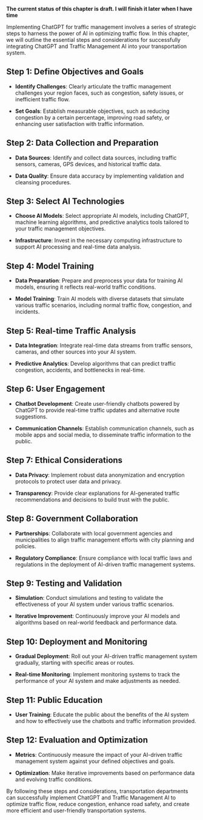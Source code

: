 **The current status of this chapter is draft. I will finish it later when I have time**

Implementing ChatGPT for traffic management involves a series of strategic steps to harness the power of AI in optimizing traffic flow. In this chapter, we will outline the essential steps and considerations for successfully integrating ChatGPT and Traffic Management AI into your transportation system.

Step 1: Define Objectives and Goals
-----------------------------------

* **Identify Challenges**: Clearly articulate the traffic management challenges your region faces, such as congestion, safety issues, or inefficient traffic flow.

* **Set Goals**: Establish measurable objectives, such as reducing congestion by a certain percentage, improving road safety, or enhancing user satisfaction with traffic information.

Step 2: Data Collection and Preparation
---------------------------------------

* **Data Sources**: Identify and collect data sources, including traffic sensors, cameras, GPS devices, and historical traffic data.

* **Data Quality**: Ensure data accuracy by implementing validation and cleansing procedures.

Step 3: Select AI Technologies
------------------------------

* **Choose AI Models**: Select appropriate AI models, including ChatGPT, machine learning algorithms, and predictive analytics tools tailored to your traffic management objectives.

* **Infrastructure**: Invest in the necessary computing infrastructure to support AI processing and real-time data analysis.

Step 4: Model Training
----------------------

* **Data Preparation**: Prepare and preprocess your data for training AI models, ensuring it reflects real-world traffic conditions.

* **Model Training**: Train AI models with diverse datasets that simulate various traffic scenarios, including normal traffic flow, congestion, and incidents.

Step 5: Real-time Traffic Analysis
----------------------------------

* **Data Integration**: Integrate real-time data streams from traffic sensors, cameras, and other sources into your AI system.

* **Predictive Analytics**: Develop algorithms that can predict traffic congestion, accidents, and bottlenecks in real-time.

Step 6: User Engagement
-----------------------

* **Chatbot Development**: Create user-friendly chatbots powered by ChatGPT to provide real-time traffic updates and alternative route suggestions.

* **Communication Channels**: Establish communication channels, such as mobile apps and social media, to disseminate traffic information to the public.

Step 7: Ethical Considerations
------------------------------

* **Data Privacy**: Implement robust data anonymization and encryption protocols to protect user data and privacy.

* **Transparency**: Provide clear explanations for AI-generated traffic recommendations and decisions to build trust with the public.

Step 8: Government Collaboration
--------------------------------

* **Partnerships**: Collaborate with local government agencies and municipalities to align traffic management efforts with city planning and policies.

* **Regulatory Compliance**: Ensure compliance with local traffic laws and regulations in the deployment of AI-driven traffic management systems.

Step 9: Testing and Validation
------------------------------

* **Simulation**: Conduct simulations and testing to validate the effectiveness of your AI system under various traffic scenarios.

* **Iterative Improvement**: Continuously improve your AI models and algorithms based on real-world feedback and performance data.

Step 10: Deployment and Monitoring
----------------------------------

* **Gradual Deployment**: Roll out your AI-driven traffic management system gradually, starting with specific areas or routes.

* **Real-time Monitoring**: Implement monitoring systems to track the performance of your AI system and make adjustments as needed.

Step 11: Public Education
-------------------------

* **User Training**: Educate the public about the benefits of the AI system and how to effectively use the chatbots and traffic information provided.

Step 12: Evaluation and Optimization
------------------------------------

* **Metrics**: Continuously measure the impact of your AI-driven traffic management system against your defined objectives and goals.

* **Optimization**: Make iterative improvements based on performance data and evolving traffic conditions.

By following these steps and considerations, transportation departments can successfully implement ChatGPT and Traffic Management AI to optimize traffic flow, reduce congestion, enhance road safety, and create more efficient and user-friendly transportation systems.
